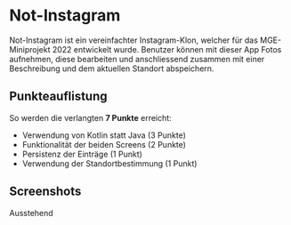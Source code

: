 # Not-Instagram
Not-Instagram ist ein vereinfachter Instagram-Klon, welcher für das MGE-Miniprojekt 2022 entwickelt wurde. Benutzer können mit dieser App Fotos aufnehmen, diese bearbeiten und anschliessend zusammen mit einer Beschreibung und dem aktuellen Standort abspeichern.

## Punkteauflistung
So werden die verlangten **7 Punkte** erreicht:

- Verwendung von Kotlin statt Java (3 Punkte)
- Funktionalität der beiden Screens (2 Punkte)
- Persistenz der Einträge (1 Punkt)
- Verwendung der Standortbestimmung (1 Punkt)

## Screenshots

Ausstehend